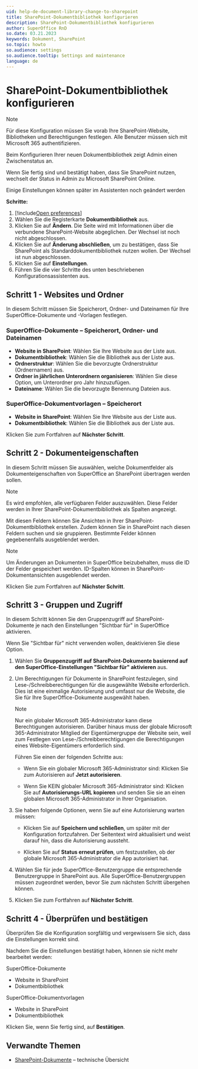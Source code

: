 ```yaml
---
uid: help-de-document-library-change-to-sharepoint
title: SharePoint-Dokumentbibliothek konfigurieren
description: SharePoint-Dokumentbibliothek konfigurieren
author: SuperOffice RnD
so.date: 03.21.2023
keywords: Dokument, SharePoint
so.topic: howto
so.audience: settings
so.audience.tooltip: Settings and maintenance
language: de
---
```


# SharePoint-Dokumentbibliothek konfigurieren

> [!NOTE]
> Für diese Konfiguration müssen Sie vorab Ihre SharePoint-Website, Bibliotheken und Berechtigungen festlegen. Alle Benutzer müssen sich mit Microsoft 365 authentifizieren.

Beim Konfigurieren Ihrer neuen Dokumentbibliothek zeigt Admin einen Zwischenstatus an.

Wenn Sie fertig sind und bestätigt haben, dass Sie SharePoint nutzen, wechselt der Status in Admin zu Microsoft SharePoint Online.

Einige Einstellungen können später im Assistenten noch geändert werden

**Schritte:**

1. [!include[Open preferences](../includes/open-preferences.md)]
2. Wählen Sie die Registerkarte **Dokumentbibliothek** aus.
3. Klicken Sie auf **Ändern**. Die Seite wird mit Informationen über die verbundene SharePoint-Website abgeglichen. Der Wechsel ist noch nicht abgeschlossen.
4. Klicken Sie auf **Änderung abschließen**, um zu bestätigen, dass Sie SharePoint als Standarddokumentbibliothek nutzen wollen. Der Wechsel ist nun abgeschlossen.
5. Klicken Sie auf **Einstellungen**.
6. Führen Sie die vier Schritte des unten beschriebenen Konfigurationsassistenten aus.

## Schritt 1 - Websites und Ordner

In diesem Schritt müssen Sie Speicherort, Ordner- und Dateinamen für Ihre SuperOffice-Dokumente und -Vorlagen festlegen.

### SuperOffice-Dokumente – Speicherort, Ordner- und Dateinamen

* **Website in SharePoint**: Wählen Sie Ihre Website aus der Liste aus.
* **Dokumentbibliothek**: Wählen Sie die Bibliothek aus der Liste aus.
* **Ordnerstruktur**: Wählen Sie die bevorzugte Ordnerstruktur (Ordnernamen) aus.
* **Ordner in jährlichen Unterordnern organisieren**: Wählen Sie diese Option, um Unterordner pro Jahr hinzuzufügen.
* **Dateiname**: Wählen Sie die bevorzugte Benennung Dateien aus.

### SuperOffice-Dokumentvorlagen – Speicherort

* **Website in SharePoint**: Wählen Sie Ihre Website aus der Liste aus.
* **Dokumentbibliothek**: Wählen Sie die Bibliothek aus der Liste aus.

Klicken Sie zum Fortfahren auf **Nächster Schritt**.

## Schritt 2 - Dokumenteigenschaften

In diesem Schritt müssen Sie auswählen, welche Dokumentfelder als Dokumenteigenschaften von SuperOffice an SharePoint übertragen werden sollen.

> [!NOTE]
> Es wird empfohlen, alle verfügbaren Felder auszuwählen. Diese Felder werden in Ihrer SharePoint-Dokumentbibliothek als Spalten angezeigt.

Mit diesen Feldern können Sie Ansichten in Ihrer SharePoint-Dokumentbibliothek erstellen. Zudem können Sie in SharePoint nach diesen Feldern suchen und sie gruppieren. Bestimmte Felder können gegebenenfalls ausgeblendet werden.

> [!NOTE]
> Um Änderungen an Dokumenten in SuperOffice beizubehalten, muss die ID der Felder gespeichert werden. ID-Spalten können in SharePoint-Dokumentansichten ausgeblendet werden.

Klicken Sie zum Fortfahren auf **Nächster Schritt**.

## Schritt 3 - Gruppen und Zugriff

In diesem Schritt können Sie den Gruppenzugriff auf SharePoint-Dokumente je nach den Einstellungen "Sichtbar für" in SuperOffice aktivieren.

Wenn Sie "Sichtbar für" nicht verwenden wollen, deaktivieren Sie diese Option.

1. Wählen Sie **Gruppenzugriff auf SharePoint-Dokumente basierend auf den SuperOffice-Einstellungen "Sichtbar für" aktivieren** aus.

2. Um Berechtigungen für Dokumente in SharePoint festzulegen, sind Lese-/Schreibberechtigungen für die ausgewählte Website erforderlich. Dies ist eine einmalige Autorisierung und umfasst nur die Website, die Sie für Ihre SuperOffice-Dokumente ausgewählt haben.

    > [!NOTE]
    > Nur ein globaler Microsoft 365-Administrator kann diese Berechtigungen autorisieren. Darüber hinaus muss der globale Microsoft 365-Administrator Mitglied der Eigentümergruppe der Website sein, weil zum Festlegen von Lese-/Schreibberechtigungen die Berechtigungen eines Website-Eigentümers erforderlich sind.

    Führen Sie einen der folgenden Schritte aus:

    * Wenn Sie ein globaler Microsoft 365-Administrator sind: Klicken Sie zum Autorisieren auf **Jetzt autorisieren**.

    * Wenn Sie KEIN globaler Microsoft 365-Administrator sind: Klicken Sie auf **Autorisierungs-URL kopieren** und senden Sie sie an einen globalen Microsoft 365-Administrator in Ihrer Organisation.

3. Sie haben folgende Optionen, wenn Sie auf eine Autorisierung warten müssen:

    * Klicken Sie auf **Speichern und schließen**, um später mit der Konfiguration fortzufahren. Der Seitentext wird aktualisiert und weist darauf hin, dass die Autorisierung aussteht.

    * Klicken Sie auf **Status erneut prüfen**, um festzustellen, ob der globale Microsoft 365-Administrator die App autorisiert hat.

4. Wählen Sie für jede SuperOffice-Benutzergruppe die entsprechende Benutzergruppe in SharePoint aus. Alle SuperOffice-Benutzergruppen müssen zugeordnet werden, bevor Sie zum nächsten Schritt übergehen können.

5. Klicken Sie zum Fortfahren auf **Nächster Schritt**.

## Schritt 4 - Überprüfen und bestätigen

Überprüfen Sie die Konfiguration sorgfältig und vergewissern Sie sich, dass die Einstellungen korrekt sind.

Nachdem Sie die Einstellungen bestätigt haben, können sie nicht mehr bearbeitet werden:

SuperOffice-Dokumente

* Website in SharePoint
* Dokumentbibliothek

SuperOffice-Dokumentvorlagen

* Website in SharePoint
* Dokumentbibliothek

Klicken Sie, wenn Sie fertig sind, auf **Bestätigen**.

## Verwandte Themen

* [SharePoint-Dokumente][1] – technische Übersicht

<!-- Referenced links -->
[1]:https://docs.superoffice.com/en/document/cloud/sharepoint-documents/index.html

<!-- Referenced images -->

